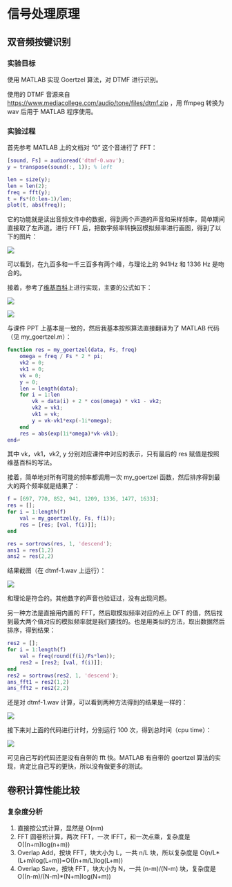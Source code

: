 # 信号处理原理

## 双音频按键识别

### 实验目标

使用 MATLAB 实现 Goertzel 算法，对 DTMF 进行识别。

使用的 DTMF 音源来自 https://www.mediacollege.com/audio/tone/files/dtmf.zip ，用 ffmpeg 转换为 wav 后用于 MATLAB 程序使用。

### 实验过程

首先参考 MATLAB 上的文档对 “0” 这个音进行了 FFT：

```matlab
[sound, Fs] = audioread('dtmf-0.wav');
y = transpose(sound(:, 1)); % left

len = size(y);
len = len(2);
freq = fft(y);
t = Fs*(0:len-1)/len;
plot(t, abs(freq));
```

它的功能就是读出音频文件中的数据，得到两个声道的声音和采样频率，简单期间直接取了左声道。进行 FFT 后，把数字频率转换回模拟频率进行画图，得到了以下的图片：

![](2020-01-10-23-31-27.png)

可以看到，在九百多和一千三百多有两个峰，与理论上的 941Hz 和 1336 Hz 是吻合的。

接着，参考了[维基百科](https://en.wikipedia.org/wiki/Goertzel_algorithm)上进行实现，主要的公式如下：

![](2020-01-11-00-21-07.png)

![](2020-01-11-00-21-19.png)

与课件 PPT 上基本是一致的，然后我基本按照算法直接翻译为了 MATLAB 代码（见 my_goertzel.m）：

```matlab
function res = my_goertzel(data, Fs, freq)
    omega = freq / Fs * 2 * pi;
    vk2 = 0;
    vk1 = 0;
    vk = 0;
    y = 0;
    len = length(data);
    for i = 1:len
        vk = data(i) + 2 * cos(omega) * vk1 - vk2;
        vk2 = vk1;
        vk1 = vk;
        y = vk-vk1*exp(-1i*omega);
    end
    res = abs(exp(1i*omega)*vk-vk1);
end⏎
```

其中 vk，vk1，vk2, y 分别对应课件中对应的表示，只有最后的 res 赋值是按照维基百科的写法。

接着，简单地对所有可能的频率都调用一次 my_goertzel 函数，然后排序得到最大的两个频率就是结果了：

```matlab
f = [697, 770, 852, 941, 1209, 1336, 1477, 1633];
res = [];
for i = 1:length(f)
    val = my_goertzel(y, Fs, f(i));
    res = [res; [val, f(i)]];
end

res = sortrows(res, 1, 'descend');
ans1 = res(1,2)
ans2 = res(2,2)
```

结果截图（在 dtmf-1.wav 上运行）：

![](2020-01-11-00-25-04.png)

和理论是符合的。其他数字的声音也验证过，没有出现问题。

另一种方法是直接用内置的 FFT，然后取模拟频率对应的点上 DFT 的值，然后找到最大两个值对应的模拟频率就是我们要找的。也是用类似的方法，取出数据然后排序，得到结果：

```matlab
res2 = [];
for i = 1:length(f)
    val = freq(round(f(i)/Fs*len));
    res2 = [res2; [val, f(i)]];
end
res2 = sortrows(res2, 1, 'descend');
ans_fft1 = res2(1,2)
ans_fft2 = res2(2,2)
```

还是对 dtmf-1.wav 计算，可以看到两种方法得到的结果是一样的：

![](2020-01-11-00-32-16.png)

接下来对上面的代码进行计时，分别运行 100 次，得到总时间（cpu time）：

![](2020-01-11-00-36-51.png)

可见自己写的代码还是没有自带的 fft 快。MATLAB 有自带的 goertzel 算法的实现，肯定比自己写的更快，所以没有做更多的测试。

## 卷积计算性能比较

### 复杂度分析

1. 直接按公式计算，显然是 O(nm)
2. FFT 圆卷积计算，两次 FFT，一次 IFFT，和一次点乘，复杂度是 O((n+m)log(n+m))
3. Overlap Add，按块 FFT，块大小为 L，一共 n/L 块，所以复杂度是 O(n/L*(L+m)log(L+m))=O((n+m/L)log(L+m))
4. Overlap Save，按块 FFT，块大小为 N，一共 (n-m)/(N-m) 块，复杂度是 O((n-m)/(N-m)*(N+m)log(N+m))
